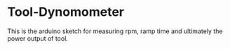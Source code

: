 # Tool-Dynomometer
This is the arduino sketch for measuring rpm, ramp time and ultimately the power output of tool. 
